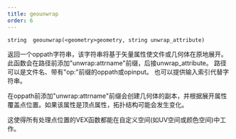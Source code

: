 ```yaml
---
title: geounwrap
order: 6
---
```

`string  geounwrap(<geometry>geometry, string unwrap_attribute)`

返回一个oppath字符串，该字符串将基于矢量属性使文件或几何体在原地展开。
此函数会在路径前添加"unwrap:attrname"前缀，后接unwrap_attribute。
路径可以是文件名、带有"op:"前缀的oppath或opinput。
也可以提供输入索引代替字符串。

在oppath前添加"unwrap:attrname"前缀会创建几何体的副本，并根据展开属性覆盖点位置。如果该属性是顶点属性，拓扑结构可能会发生变化。

这使得所有处理点位置的VEX函数都能在自定义空间(如UV空间或颜色空间)中工作。